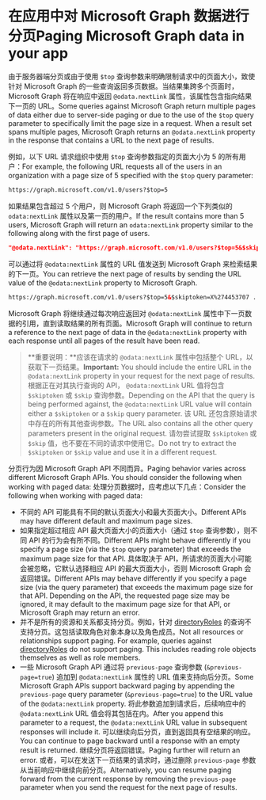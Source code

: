 
# <a name="paging-microsoft-graph-data-in-your-app"></a><span data-ttu-id="9dd49-101">在应用中对 Microsoft Graph 数据进行分页</span><span class="sxs-lookup"><span data-stu-id="9dd49-101">Paging Microsoft Graph data in your app</span></span> 

<span data-ttu-id="9dd49-p101">由于服务器端分页或由于使用 `$top` 查询参数来明确限制请求中的页面大小，致使针对 Microsoft Graph 的一些查询返回多页数据。当结果集跨多个页面时，Microsoft Graph 将在响应中返回 `@odata.nextLink` 属性，该属性包含指向结果下一页的 URL。</span><span class="sxs-lookup"><span data-stu-id="9dd49-p101">Some queries against Microsoft Graph return multiple pages of data either due to server-side paging or due to the use of the `$top` query parameter to specifically limit the page size in a request. When a result set spans multiple pages, Microsoft Graph returns an `@odata.nextLink` property in the response that contains a URL to the next page of results.</span></span> 

<span data-ttu-id="9dd49-104">例如，以下 URL 请求组织中使用 `$top` 查询参数指定的页面大小为 5 的所有用户：</span><span class="sxs-lookup"><span data-stu-id="9dd49-104">For example, the following URL requests all of the users in an organization with a page size of 5 specified with the `$top` query parameter:</span></span>

```html
https://graph.microsoft.com/v1.0/users?$top=5
```

<span data-ttu-id="9dd49-105">如果结果包含超过 5 个用户，则 Microsoft Graph 将返回一个下列类似的 `odata:nextLink` 属性以及第一页的用户。</span><span class="sxs-lookup"><span data-stu-id="9dd49-105">If the result contains more than 5 users, Microsoft Graph will return an `odata:nextLink` property similar to the following along with the first page of users.</span></span>

```json
"@odata.nextLink": "https://graph.microsoft.com/v1.0/users?$top=5&$skiptoken=X%274453707 ... 6633B900000000000000000000%27"
```

<span data-ttu-id="9dd49-106">可以通过将 `@odata:nextLink` 属性的 URL 值发送到 Microsoft Graph 来检索结果的下一页。</span><span class="sxs-lookup"><span data-stu-id="9dd49-106">You can retrieve the next page of results by sending the URL value of the `@odata:nextLink` property to Microsoft Graph.</span></span> 

```html
https://graph.microsoft.com/v1.0/users?$top=5&$skiptoken=X%274453707 ... 6633B900000000000000000000%27
```

<span data-ttu-id="9dd49-107">Microsoft Graph 将继续通过每次响应返回对 `@odata:nextLink` 属性中下一页数据的引用，直到读取结果的所有页面。</span><span class="sxs-lookup"><span data-stu-id="9dd49-107">Microsoft Graph will continue to return a reference to the next page of data in the `@odata:nextLink` property with each response until all pages of the result have been read.</span></span>

><span data-ttu-id="9dd49-108">**重要说明：**应该在请求的 `@odata:nextLink` 属性中包括整个 URL，以获取下一页结果。</span><span class="sxs-lookup"><span data-stu-id="9dd49-108">**Important:** You should include the entire URL in the `@odata:nextLink` property in your request for the next page of results.</span></span> <span data-ttu-id="9dd49-109">根据正在对其执行查询的 API， `@odata:nextLink` URL 值将包含 `$skiptoken` 或 `$skip` 查询参数。</span><span class="sxs-lookup"><span data-stu-id="9dd49-109">Depending on the API that the query is being performed against, the `@odata:nextLink` URL value will contain either a `$skiptoken` or a `$skip` query parameter.</span></span> <span data-ttu-id="9dd49-110">该 URL 还包含原始请求中存在的所有其他查询参数。</span><span class="sxs-lookup"><span data-stu-id="9dd49-110">The URL also contains all the other query parameters present in the original request.</span></span> <span data-ttu-id="9dd49-111">请勿尝试提取 `$skiptoken` 或 `$skip` 值，也不要在不同的请求中使用它。</span><span class="sxs-lookup"><span data-stu-id="9dd49-111">Do not try to extract the `$skiptoken` or `$skip` value and use it in a different request.</span></span> 

<span data-ttu-id="9dd49-112">分页行为因 Microsoft Graph API 不同而异。</span><span class="sxs-lookup"><span data-stu-id="9dd49-112">Paging behavior varies across different Microsoft Graph APIs. You should consider the following when working with paged data:</span></span> <span data-ttu-id="9dd49-113">处理分页数据时，应考虑以下几点：</span><span class="sxs-lookup"><span data-stu-id="9dd49-113">Consider the following when working with paged data:</span></span>

- <span data-ttu-id="9dd49-114">不同的 API 可能具有不同的默认页面大小和最大页面大小。</span><span class="sxs-lookup"><span data-stu-id="9dd49-114">Different APIs may have different default and maximum page sizes.</span></span>
- <span data-ttu-id="9dd49-115">如果指定超过相应 API 最大页面大小的页面大小（通过 `$top` 查询参数），则不同 API 的行为会有所不同。</span><span class="sxs-lookup"><span data-stu-id="9dd49-115">Different APIs might behave differently if you specify a page size (via the `$top` query parameter) that exceeds the maximum page size for that API.</span></span> <span data-ttu-id="9dd49-116">具体取决于 API，所请求的页面大小可能会被忽略，它默认选择相应 API 的最大页面大小，否则 Microsoft Graph 会返回错误。</span><span class="sxs-lookup"><span data-stu-id="9dd49-116">Different APIs may behave differently if you specify a page size (via the  query parameter) that exceeds the maximum page size for that API. Depending on the API, the requested page size may be ignored, it may default to the maximum page size for that API, or Microsoft Graph may return an error.</span></span> 
- <span data-ttu-id="9dd49-p105">并不是所有的资源和关系都支持分页。例如，针对 [directoryRoles](../api-reference/v1.0/resources/directoryrole.md) 的查询不支持分页。这包括读取角色对象本身以及角色成员。</span><span class="sxs-lookup"><span data-stu-id="9dd49-p105">Not all resources or relationships support paging. For example, queries against [directoryRoles](../api-reference/v1.0/resources/directoryrole.md) do not support paging. This includes reading role objects themselves as well as role members.</span></span>
- <span data-ttu-id="9dd49-120">一些 Microsoft Graph API 通过将 `previous-page` 查询参数 (`&previous-page=true`) 追加到 `@odata:nextLink` 属性的 URL 值来支持向后分页。</span><span class="sxs-lookup"><span data-stu-id="9dd49-120">Some Microsoft Graph APIs support backward paging by appending the `previous-page` query parameter (`&previous-page=true`) to the URL value of the `@odata:nextLink` property.</span></span> <span data-ttu-id="9dd49-121">将此参数追加到请求后，后续响应中的 `@odata:nextLink` URL 值会将其包括在内。</span><span class="sxs-lookup"><span data-stu-id="9dd49-121">After you append this parameter to a request, the `@odata:nextLink` URL value in subsequent responses will include it.</span></span> <span data-ttu-id="9dd49-122">可以继续向后分页，直到返回具有空结果的响应。</span><span class="sxs-lookup"><span data-stu-id="9dd49-122">You can continue to page backward until a response with an empty result is returned.</span></span> <span data-ttu-id="9dd49-123">继续分页将返回错误。</span><span class="sxs-lookup"><span data-stu-id="9dd49-123">Paging further will return an error.</span></span> <span data-ttu-id="9dd49-124">或者，可以在发送下一页结果的请求时，通过删除 `previous-page` 参数从当前响应中继续向前分页。</span><span class="sxs-lookup"><span data-stu-id="9dd49-124">Alternatively, you can resume paging forward from the current response by removing the `previous-page` parameter when you send the request for the next page of results.</span></span> 

